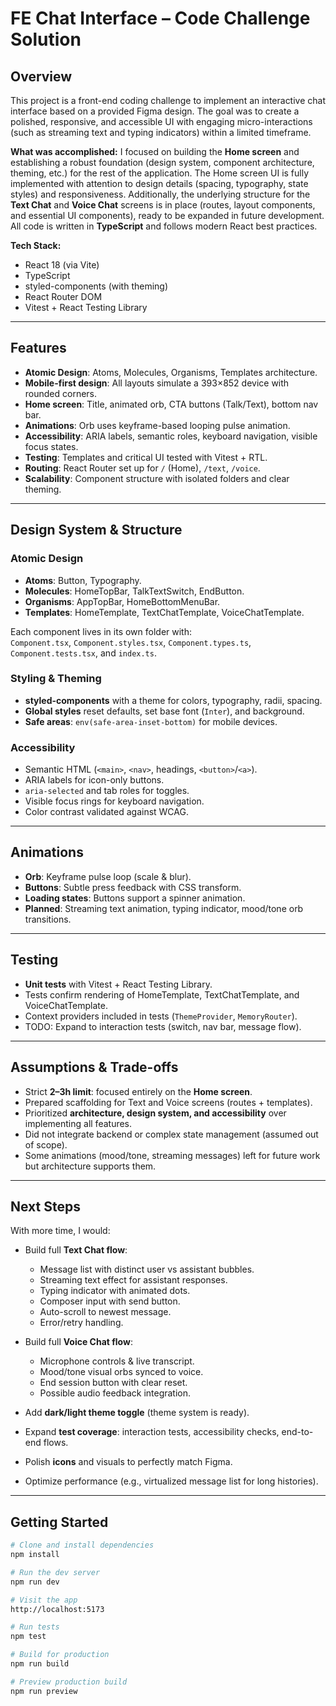 # FE Chat Interface – Code Challenge Solution

## Overview

This project is a front-end coding challenge to implement an interactive chat interface based on a provided Figma design. The goal was to create a polished, responsive, and accessible UI with engaging micro-interactions (such as streaming text and typing indicators) within a limited timeframe. 

**What was accomplished:** I focused on building the **Home screen** and establishing a robust foundation (design system, component architecture, theming, etc.) for the rest of the application. The Home screen UI is fully implemented with attention to design details (spacing, typography, state styles) and responsiveness. Additionally, the underlying structure for the **Text Chat** and **Voice Chat** screens is in place (routes, layout components, and essential UI components), ready to be expanded in future development. All code is written in **TypeScript** and follows modern React best practices.

**Tech Stack:**  
- React 18 (via Vite)  
- TypeScript  
- styled-components (with theming)  
- React Router DOM  
- Vitest + React Testing Library  

---

## Features

- **Atomic Design**: Atoms, Molecules, Organisms, Templates architecture.  
- **Mobile-first design**: All layouts simulate a 393×852 device with rounded corners.  
- **Home screen**: Title, animated orb, CTA buttons (Talk/Text), bottom nav bar.  
- **Animations**: Orb uses keyframe-based looping pulse animation.  
- **Accessibility**: ARIA labels, semantic roles, keyboard navigation, visible focus states.  
- **Testing**: Templates and critical UI tested with Vitest + RTL.  
- **Routing**: React Router set up for `/` (Home), `/text`, `/voice`.  
- **Scalability**: Component structure with isolated folders and clear theming.  

---

## Design System & Structure

### Atomic Design
- **Atoms**: Button, Typography.  
- **Molecules**: HomeTopBar, TalkTextSwitch, EndButton.  
- **Organisms**: AppTopBar, HomeBottomMenuBar.  
- **Templates**: HomeTemplate, TextChatTemplate, VoiceChatTemplate.  

Each component lives in its own folder with:  
`Component.tsx`, `Component.styles.tsx`, `Component.types.ts`, `Component.tests.tsx`, and `index.ts`.

### Styling & Theming
- **styled-components** with a theme for colors, typography, radii, spacing.  
- **Global styles** reset defaults, set base font (`Inter`), and background.  
- **Safe areas**: `env(safe-area-inset-bottom)` for mobile devices.  

### Accessibility
- Semantic HTML (`<main>`, `<nav>`, headings, `<button>`/`<a>`).  
- ARIA labels for icon-only buttons.  
- `aria-selected` and tab roles for toggles.  
- Visible focus rings for keyboard navigation.  
- Color contrast validated against WCAG.  

---

## Animations

- **Orb**: Keyframe pulse loop (scale & blur).  
- **Buttons**: Subtle press feedback with CSS transform.  
- **Loading states**: Buttons support a spinner animation.  
- **Planned**: Streaming text animation, typing indicator, mood/tone orb transitions.  

---

## Testing

- **Unit tests** with Vitest + React Testing Library.  
- Tests confirm rendering of HomeTemplate, TextChatTemplate, and VoiceChatTemplate.  
- Context providers included in tests (`ThemeProvider`, `MemoryRouter`).  
- TODO: Expand to interaction tests (switch, nav bar, message flow).  

---

## Assumptions & Trade-offs

- Strict **2–3h limit**: focused entirely on the **Home screen**.  
- Prepared scaffolding for Text and Voice screens (routes + templates).  
- Prioritized **architecture, design system, and accessibility** over implementing all features.  
- Did not integrate backend or complex state management (assumed out of scope).  
- Some animations (mood/tone, streaming messages) left for future work but architecture supports them.  

---

## Next Steps

With more time, I would:  

- Build full **Text Chat flow**:  
  - Message list with distinct user vs assistant bubbles.  
  - Streaming text effect for assistant responses.  
  - Typing indicator with animated dots.  
  - Composer input with send button.  
  - Auto-scroll to newest message.  
  - Error/retry handling.  

- Build full **Voice Chat flow**:  
  - Microphone controls & live transcript.  
  - Mood/tone visual orbs synced to voice.  
  - End session button with clear reset.  
  - Possible audio feedback integration.  

- Add **dark/light theme toggle** (theme system is ready).  
- Expand **test coverage**: interaction tests, accessibility checks, end-to-end flows.  
- Polish **icons** and visuals to perfectly match Figma.  
- Optimize performance (e.g., virtualized message list for long histories).  

---

## Getting Started

```bash
# Clone and install dependencies
npm install

# Run the dev server
npm run dev

# Visit the app
http://localhost:5173

# Run tests
npm test

# Build for production
npm run build

# Preview production build
npm run preview